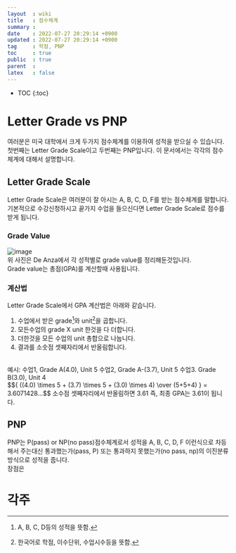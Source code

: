 ```yaml
---
layout  : wiki
title   : 점수체계
summary : 
date    : 2022-07-27 20:29:14 +0900
updated : 2022-07-27 20:29:14 +0900
tag     : 학점, PNP
toc     : true
public  : true
parent  : 
latex   : false
---
```

* TOC
{:toc}

# Letter Grade vs PNP
여러분은 미국 대학에서 크게 두가지 점수체계를 이용하여 성적을 받으실 수 있습니다.  
첫번째는 Letter Grade Scale이고 두번째는 PNP입니다. 이 문서에서는 각각의 점수체계에 대해서 설명합니다.

## Letter Grade Scale
Letter Grade Scale은 여러분이 잘 아시는 A, B, C, D, F를 받는 점수체계를 말합니다.
기본적으로 수강신청하시고 끝가지 수업을 들으신다면 Letter Grade Scale로 점수를 받게 됩니다.  

### Grade Value
![image](https://user-images.githubusercontent.com/108209464/182009978-9436f13e-f8b1-4772-a9cb-5c1d5e38dc7d.png)  
위 사진은 De Anza에서 각 성적별로 grade value를 정리해둔것입니다.  
Grade value는 총점(GPA)를 계산할때 사용됩니다.  

### 계산법
Letter Grade Scale에서 GPA 계산법은 아래와 같습니다.  
1. 수업에서 받은 grade[^1]와 unit[^2]을 곱합니다.
2. 모든수업의 grade X unit 한것을 다 더합니다.
3. 더한것을 모든 수업의 unit 총합으로 나눕니다.
4. 결과를 소숫점 셋째자리에서 반올림합니다.
<br/>
예시:  
수업1, Grade A(4.0), Unit 5  
수업2, Grade A-(3.7), Unit 5  
수업3. Grade B(3.0), Unit 4  
<br/>
$${ ((4.0) \times 5 + (3.7) \times 5 + (3.0) \times 4) \over (5+5+4) } = 3.6071428...$$  
소수점 셋째자리에서 반올림하면 3.61  
즉, 최종 GPA는 3.61이 됩니다.  

## PNP
PNP는 P(pass) or NP(no pass)점수체계로서 성적을 A, B, C, D, F 이런식으로 차등해서 주는대신 통과했는가(pass, P) 또는 통과하지 못했는가(no pass, np)의 이진분류 방식으로 성적을 줍니다.  
장점은 

# 각주
[^1]: A, B, C, D등의 성적을 뜻함.  
[^2]: 한국어로 학점, 이수단위, 수업시수등을 뜻함.  
